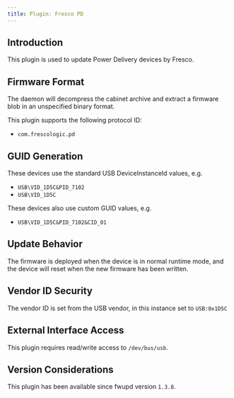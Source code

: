 ```yaml
---
title: Plugin: Fresco PD
---
```


## Introduction

This plugin is used to update Power Delivery devices by Fresco.

## Firmware Format

The daemon will decompress the cabinet archive and extract a firmware blob in
an unspecified binary format.

This plugin supports the following protocol ID:

* `com.frescologic.pd`

## GUID Generation

These devices use the standard USB DeviceInstanceId values, e.g.

* `USB\VID_1D5C&PID_7102`
* `USB\VID_1D5C`

These devices also use custom GUID values, e.g.

* `USB\VID_1D5C&PID_7102&CID_01`

## Update Behavior

The firmware is deployed when the device is in normal runtime mode, and the
device will reset when the new firmware has been written.

## Vendor ID Security

The vendor ID is set from the USB vendor, in this instance set to `USB:0x1D5C`

## External Interface Access

This plugin requires read/write access to `/dev/bus/usb`.

## Version Considerations

This plugin has been available since fwupd version `1.3.8`.
